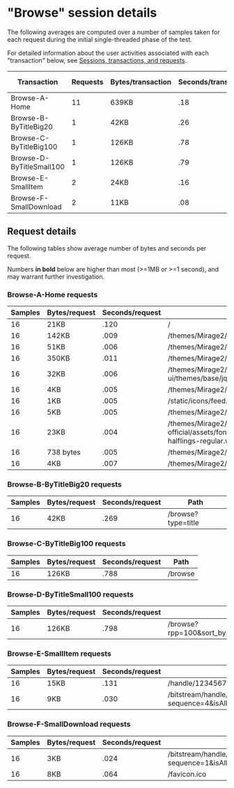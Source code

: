 # "Browse" session details

The following averages are computed over a number of samples taken for each request during
the initial single-threaded phase of the test.

For detailed information about the user activities associated with each "transaction" below,
see [Sessions, transactions, and requests](../../doc/sessions).

Transaction | Requests | Bytes/transaction | Seconds/transaction | Request details
-|-|-|-|-
Browse-A-Home | 11 | 639KB | .18 | [See below](#browse-a-home-requests)
Browse-B-ByTitleBig20 | 1 | 42KB | .26 | [See below](#browse-b-bytitlebig20-requests)
Browse-C-ByTitleBig100 | 1 | 126KB | .78 | [See below](#browse-c-bytitlebig100-requests)
Browse-D-ByTitleSmall100 | 1 | 126KB | .79 | [See below](#browse-d-bytitlesmall100-requests)
Browse-E-SmallItem | 2 | 24KB | .16 | [See below](#browse-e-smallitem-requests)
Browse-F-SmallDownload | 2 | 11KB | .08 | [See below](#browse-f-smalldownload-requests)

## Request details

The following tables show average number of bytes and seconds per request.

Numbers **in bold** below are higher than most (>=1MB or >=1 second), and may warrant further investigation.


### Browse-A-Home requests

Samples | Bytes/request | Seconds/request | Path
-|-|-|-
16 | 21KB | .120 | / |
16 | 142KB | .009 | /themes/Mirage2/styles/main.css |
16 | 51KB | .006 | /themes/Mirage2/vendor/modernizr/modernizr.js |
16 | 350KB | .011 | /themes/Mirage2/scripts/theme.js |
16 | 32KB | .006 | /themes/Mirage2/vendor/jquery-ui/themes/base/jquery-ui.css |
16 | 4KB | .005 | /themes/Mirage2/images/DSpace-logo-line.svg |
16 | 1KB | .005 | /static/icons/feed.png |
16 | 5KB | .005 | /themes/Mirage2/images/@mirelogo-small.png |
16 | 23KB | .004 | /themes/Mirage2/vendor/bootstrap-sass-official/assets/fonts/bootstrap/glyphicons-halflings-regular.woff |
16 | 738 bytes | .005 | /themes/Mirage2/images/favicon.ico |
16 | 4KB | .007 | /themes/Mirage2/images/apple-touch-icon.png |

### Browse-B-ByTitleBig20 requests

Samples | Bytes/request | Seconds/request | Path
-|-|-|-
16 | 42KB | .269 | /browse?type=title |

### Browse-C-ByTitleBig100 requests

Samples | Bytes/request | Seconds/request | Path
-|-|-|-
16 | 126KB | .788 | /browse |

### Browse-D-ByTitleSmall100 requests

Samples | Bytes/request | Seconds/request | Path
-|-|-|-
16 | 126KB | .798 | /browse?rpp=100&sort_by=1&type=title&etal=-1&starts_with=S&order=ASC |

### Browse-E-SmallItem requests

Samples | Bytes/request | Seconds/request | Path
-|-|-|-
16 | 15KB | .131 | /handle/123456789/31570 |
16 | 9KB | .030 | /bitstream/handle/123456789/31570/text.pdf.jpg?sequence=4&isAllowed=y |

### Browse-F-SmallDownload requests

Samples | Bytes/request | Seconds/request | Path
-|-|-|-
16 | 3KB | .024 | /bitstream/handle/123456789/31570/text.pdf?sequence=1&isAllowed=y |
16 | 8KB | .064 | /favicon.ico |
